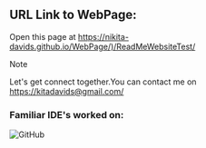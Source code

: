 
## URL Link to WebPage:
Open this page at <https://nikita-davids.github.io/WebPage/)/ReadMeWebsiteTest/>

> [!NOTE]
> Let's get connect together.You can contact me on <https://kitadavids@gmail.com/>


### Familiar IDE's worked on:



![GitHub](https://github.com/Nikita-Davids/WebPage/assets/101563505/645c7ce4-d1e7-467c-a9ff-c19775868db1)








